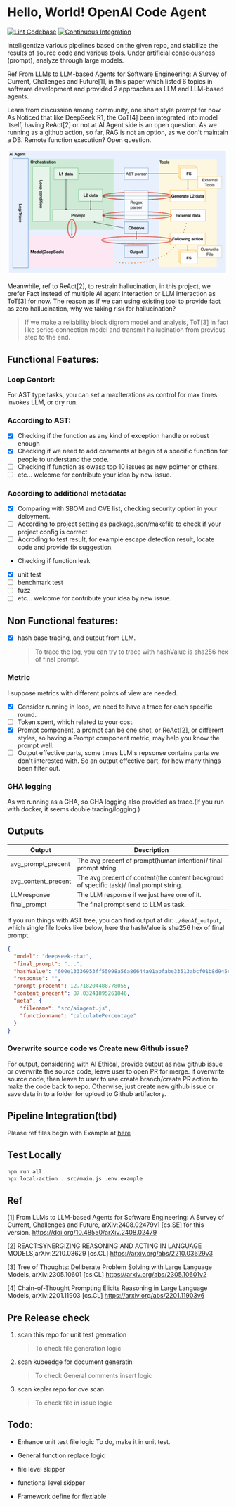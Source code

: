 # Hello, World! OpenAI Code Agent

[![Lint Codebase](https://github.com/SamYuan1990/OpenAI_CodeAgent/actions/workflows/linter.yml/badge.svg)](https://github.com/SamYuan1990/OpenAI_CodeAgent/actions/workflows/linter.yml)
[![Continuous Integration](https://github.com/SamYuan1990/OpenAI_CodeAgent/actions/workflows/ci.yml/badge.svg)](https://github.com/SamYuan1990/OpenAI_CodeAgent/actions/workflows/ci.yml)

Intelligentize various pipelines based on the given repo, and stabilize the
results of source code and various tools. Under artificial consciousness
(prompt), analyze through large models.

Ref From LLMs to LLM-based Agents for Software Engineering: A Survey of Current,
Challenges and Future[1], in this paper which listed 6 topics in software
development and provided 2 approaches as LLM and LLM-based agents.

Learn from discussion among community, one short style prompt for now. As
Noticed that like DeepSeek R1, the CoT[4] been integrated into model itself,
having ReAct[2] or not at AI Agent side is an open question. As we running as a
github action, so far, RAG is not an option, as we don't maintain a DB. Remote
function execution? Open question.

![OverAllDesign](./Design.png)

Meanwhile, ref to ReAct[2], to restrain hallucination, in this project, we
prefer Fact instead of multiple AI agent interaction or LLM interaction as
ToT[3] for now. The reason as if we can using existing tool to provide fact as
zero hallucination, why we taking risk for hallucination?

> If we make a reliability block digrom model and analysis, ToT[3] in fact like
> series connection model and transmit hallucination from previous step to the
> end.

## Functional Features:

### Loop Contorl:

For AST type tasks, you can set a maxIterations as control for max times invokes
LLM, or dry run.

### According to AST:

- [x] Checking if the function as any kind of exception handle or robust enough
- [x] Checking if we need to add comments at begin of a specific function for
      people to understand the code.
- [ ] Checking if function as owasp top 10 issues as new pointer or others.
- [ ] etc... welcome for contribute your idea by new issue.

### According to additional metadata:

- [x] Comparing with SBOM and CVE list, checking security option in your
      deloyment.
- [ ] According to project setting as package.json/makefile to check if your
      project config is correct.
- [ ] Accroding to test result, for example escape detection result, locate code
      and provide fix suggestion.
- Checking if function leak
- [x] unit test
- [ ] benchmark test
- [ ] fuzz
- [ ] etc... welcome for contribute your idea by new issue.

## Non Functional features:

- [x] hash base tracing, and output from LLM.
  > To trace the log, you can try to trace with hashValue is sha256 hex of final
  > prompt.

### Metric

I suppose metrics with different points of view are needed.

- [x] Consider running in loop, we need to have a trace for each specific round.
- [ ] Token spent, which related to your cost.
- [x] Prompt component, a prompt can be one shot, or ReAct[2], or different
      styles, so having a Prompt component metric, may help you know the prompt
      well.
- [ ] Output effective parts, some times LLM's repsonse contains parts we don't
      interested with. So an output effective part, for how many things been
      filter out.

### GHA logging

As we running as a GHA, so GHA logging also provided as trace.(if you run with
docker, it seems double tracing/logging.)

## Outputs

| Output              | Description                                                                              |
| ------------------- | ---------------------------------------------------------------------------------------- |
| avg_prompt_precent  | The avg precent of prompt(human intention)/ final prompt string.                         |
| avg_content_precent | The avg precent of content(the content backgroud of specific task)/ final prompt string. |
| LLMresponse         | The LLM response if we just have one of it.                                              |
| final_prompt        | The final prompt send to LLM as task.                                                    |

If you run things with AST tree, you can find output at dir: `./GenAI_output`,
which single file looks like below, here the hashValue is sha256 hex of final
prompt.

```json
{
  "model": "deepseek-chat",
  "final_prompt": "...",
  "hashValue": "600e13336953ff55998a56a86644a01abfabe33513abcf01b8d945c61664e0c2",
  "response": "",
  "prompt_precent": 12.718204488778055,
  "content_precent": 87.03241895261846,
  "meta": {
    "filename": "src/aiagent.js",
    "functionname": "calculatePercentage"
  }
}
```

### Overwrite source code vs Create new Github issue?

For output, considering with AI Ethical, provide output as new github issue or
overwrite the source code, leave user to open PR for merge. if overwrite source
code, then leave to user to use create branch/create PR action to make the code
back to repo. Otherwise, just create new github issue or save data in to a
folder for upload to Github artifactory.

## Pipeline Integration(tbd)

Please ref files begin with Example at [here](./.github/workflows/)

## Test Locally

```
npm run all
npx local-action . src/main.js .env.example
```

## Ref

[1] From LLMs to LLM-based Agents for Software Engineering: A Survey of Current,
Challenges and Future, arXiv:2408.02479v1 [cs.SE] for this version,
https://doi.org/10.48550/arXiv.2408.02479

[2] REACT:SYNERGIZING REASONING AND ACTING IN LANGUAGE MODELS,arXiv:2210.03629
[cs.CL] https://arxiv.org/abs/2210.03629v3

[3] Tree of Thoughts: Deliberate Problem Solving with Large Language Models,
arXiv:2305.10601 [cs.CL] https://arxiv.org/abs/2305.10601v2

[4] Chain-of-Thought Prompting Elicits Reasoning in Large Language Models,
arXiv:2201.11903 [cs.CL] https://arxiv.org/abs/2201.11903v6

## Pre Release check

1. scan this repo for unit test generation
   > To check file generation logic
1. scan kubeedge for document generatin
   > To check General comments insert logic
1. scan kepler repo for cve scan
   > To check file in issue logic

## Todo:

- Enhance unit test file logic To do, make it in unit test.

- General function replace logic
- file level skipper
- functional level skipper
- Framework define for flexiable
